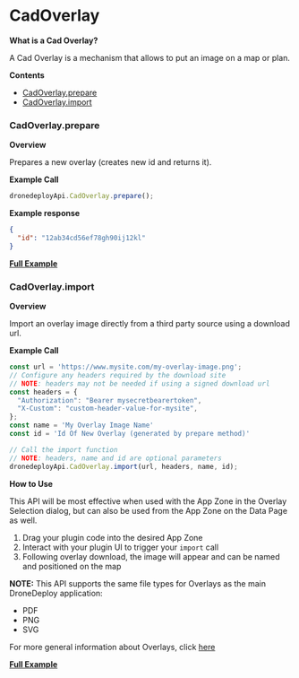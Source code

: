 # CadOverlay

**What is a Cad Overlay?**

A Cad Overlay is a mechanism that allows to put an image on a map or plan.

**Contents**

* [CadOverlay.prepare](#cadoverlay-prepare)
* [CadOverlay.import](#cadoverlay-import)

### CadOverlay.prepare

**Overview**

Prepares a new overlay (creates new id and returns it).

**Example Call**

```javascript
dronedeployApi.CadOverlay.prepare();
```

**Example response**

```json
{
  "id": "12ab34cd56ef78gh90ij12kl"
}
```

[**Full Example**](cadoverlay/example-cadoverlay-prepare.md)

### CadOverlay.import

**Overview**

Import an overlay image directly from a third party source using a download url.

**Example Call**

```javascript
const url = 'https://www.mysite.com/my-overlay-image.png';
// Configure any headers required by the download site
// NOTE: headers may not be needed if using a signed download url
const headers = {
  "Authorization": "Bearer mysecretbearertoken",
  "X-Custom": "custom-header-value-for-mysite",
};
const name = 'My Overlay Image Name'
const id = 'Id Of New Overlay (generated by prepare method)'

// Call the import function
// NOTE: headers, name and id are optional parameters
dronedeployApi.CadOverlay.import(url, headers, name, id);
```

**How to Use**

This API will be most effective when used with the App Zone in the Overlay Selection
dialog, but can also be used from the App Zone on the Data Page as well.

1. Drag your plugin code into the desired App Zone
2. Interact with your plugin UI to trigger your `import` call
3. Following overlay download, the image will appear and can be named and positioned on the map


**NOTE:** This API supports the same file types for Overlays as the main DroneDeploy application:
- PDF
- PNG
- SVG

For more general information about Overlays, click [here](https://support.dronedeploy.com/docs/overlay-cad-files-with-dronedeploy)

[**Full Example**](cadoverlay/example-cadoverlay-import.md)